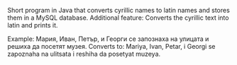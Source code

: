 Short program in Java that converts cyrillic names to latin names and stores them in a MySQL database.
Additional feature: Converts the cyrillic text into latin and prints it.

Example: Мария, Иван, Петър, и Георги се запознаха на улицата и решиха да посетят музея.
Converts to: Mariya, Ivan, Petаr, i Georgi se zapoznaha na ulitsata i reshiha da posetyat muzeya.
